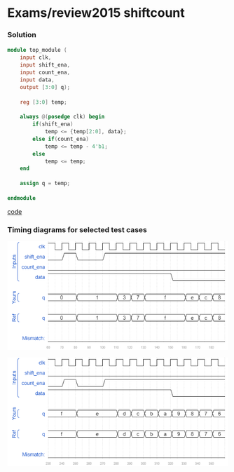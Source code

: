 # Exams/review2015 shiftcount
### Solution
```Verilog
module top_module (
    input clk,
    input shift_ena,
    input count_ena,
    input data,
    output [3:0] q);
    
    reg [3:0] temp;
    
    always @(posedge clk) begin
        if(shift_ena)
            temp <= {temp[2:0], data};
        else if(count_ena)
            temp <= temp - 4'b1;
        else
            temp <= temp;
    end
    
    assign q = temp;

endmodule
```
[code](./153.v)

### Timing diagrams for selected test cases
![result 1](./result_1.png)

![result 2](./result_2.png)
